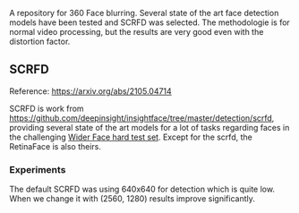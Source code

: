 A repository for 360 Face blurring. Several state of the art face detection models have been tested and SCRFD was selected. The methodologie is for normal video processing, but the results are very good even with the distortion factor.

## SCRFD

Reference: https://arxiv.org/abs/2105.04714 

SCRFD is work from https://github.com/deepinsight/insightface/tree/master/detection/scrfd, providing several state of the art models for a lot of tasks regarding faces in the challenging [Wider Face hard test set](https://paperswithcode.com/sota/face-detection-on-wider-face-hard). Except for the scrfd, the RetinaFace is also theirs.

### Experiments

The default SCRFD was using 640x640 for detection which is quite low. When we change it with (2560, 1280) results improve significantly.
